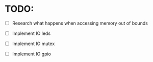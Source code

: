 # TODO:

- [ ] Research what happens when accessing memory out of bounds
- [ ] Implement IO leds
- [ ] Implement IO mutex
- [ ] Implement IO gpio


